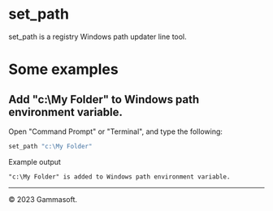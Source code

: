 # set_path

set_path is a registry Windows path updater line tool.

# Some examples

## Add "c:\My Folder" to Windows path environment variable.

Open "Command Prompt" or "Terminal", and type the following:

```bash
set_path "c:\My Folder"
```

Example output

```
"c:\My Folder" is added to Windows path environment variable.
```

______________________________________________________________________________________________

© 2023 Gammasoft.
